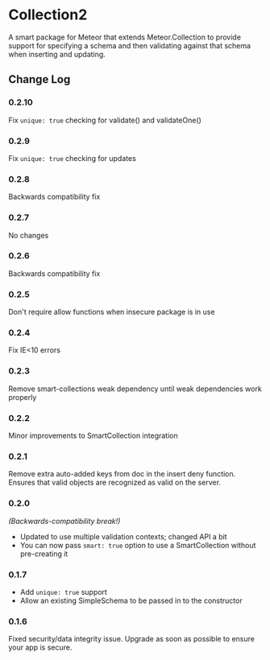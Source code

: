 Collection2
=========================

A smart package for Meteor that extends Meteor.Collection to provide support for specifying a schema and then validating against that schema when inserting and updating.

## Change Log

### 0.2.10

Fix `unique: true` checking for validate() and validateOne()

### 0.2.9

Fix `unique: true` checking for updates

### 0.2.8

Backwards compatibility fix

### 0.2.7

No changes

### 0.2.6

Backwards compatibility fix

### 0.2.5

Don't require allow functions when insecure package is in use

### 0.2.4

Fix IE<10 errors

### 0.2.3

Remove smart-collections weak dependency until weak dependencies work properly

### 0.2.2

Minor improvements to SmartCollection integration

### 0.2.1

Remove extra auto-added keys from doc in the insert deny function. Ensures that valid objects are recognized as valid on the server.

### 0.2.0

*(Backwards-compatibility break!)*

* Updated to use multiple validation contexts; changed API a bit
* You can now pass `smart: true` option to use a SmartCollection without pre-creating it

### 0.1.7

* Add `unique: true` support
* Allow an existing SimpleSchema to be passed in to the constructor

### 0.1.6

Fixed security/data integrity issue. Upgrade as soon as possible to ensure your app is secure.